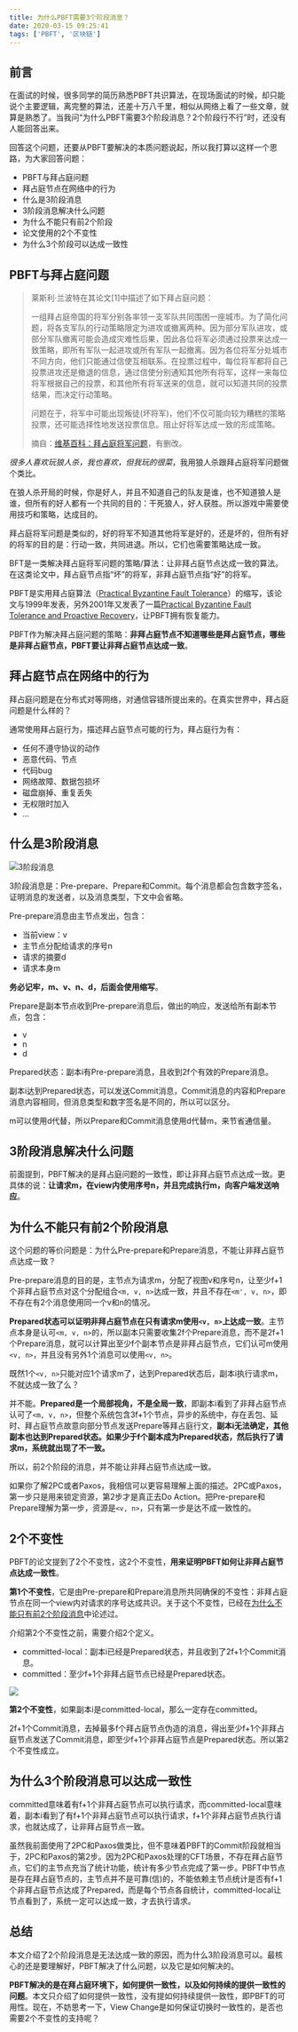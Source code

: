 ```yaml
---
title: 为什么PBFT需要3个阶段消息？
date: 2020-03-15 09:25:41
tags: ['PBFT', '区块链']
---
```



## 前言

在面试的时候，很多同学的简历熟悉PBFT共识算法，在现场面试的时候，却只能说个主要逻辑，离完整的算法，还差十万八千里，相似从网络上看了一些文章，就算是熟悉了。当我问“为什么PBFT需要3个阶段消息？2个阶段行不行”时，还没有人能回答出来。

回答这个问题，还要从PBFT要解决的本质问题说起，所以我打算以这样一个思路，为大家回答问题：
- PBFT与拜占庭问题
- 拜占庭节点在网络中的行为
- 什么是3阶段消息
- 3阶段消息解决什么问题
- 为什么不能只有前2个阶段
- 论文使用的2个不变性
- 为什么3个阶段可以达成一致性



## PBFT与拜占庭问题



> 莱斯利·兰波特在其论文[1]中描述了如下拜占庭问题：
>
> 一组拜占庭帝国的将军分别各率领一支军队共同围困一座城市。为了简化问题，将各支军队的行动策略限定为进攻或撤离两种。因为部分军队进攻，或部分军队撤离可能会造成灾难性后果，因此各位将军必须通过投票来达成一致策略，即所有军队一起进攻或所有军队一起撤离。因为各位将军分处城市不同方向，他们只能通过信使互相联系。在投票过程中，每位将军都将自己投票进攻还是撤退的信息，通过信使分别通知其他所有将军，这样一来每位将军根据自己的投票，和其他所有将军送来的信息，就可以知道共同的投票结果，而决定行动策略。
>
> 问题在于，将军中可能出现叛徒(坏将军)，他们不仅可能向较为糟糕的策略投票，还可能选择性地发送投票信息。阻止好将军达成一致的形成策略。
> 
> 摘自：[维基百科：拜占庭将军问题](https://zh.wikipedia.org/wiki/%E6%8B%9C%E5%8D%A0%E5%BA%AD%E5%B0%86%E5%86%9B%E9%97%AE%E9%A2%98)，有删改。


*很多人喜欢玩狼人杀，我也喜欢，但我玩的很菜*，我用狼人杀跟拜占庭将军问题做个类比。

在狼人杀开局的时候，你是好人，并且不知道自己的队友是谁，也不知道狼人是谁，但所有的好人都有一个共同的目的：干死狼人，好人获胜。所以游戏中需要使用技巧和策略，达成目的。

拜占庭将军问题是类似的，好的将军不知道其他将军是好的，还是坏的，但所有好的将军的目的是：行动一致，共同进退。所以，它们也需要策略达成一致。

BFT是一类解决拜占庭将军问题的策略/算法：让非拜占庭节点达成一致的算法。在这类论文中，拜占庭节点指“坏”的将军，非拜占庭节点指“好”的将军。

PBFT是实用拜占庭算法（[Practical Byzantine Fault Tolerance](http://pmg.csail.mit.edu/papers/osdi99.pdf)）的缩写，该论文与1999年发表，另外2001年又发表了一篇[Practical Byzantine Fault Tolerance and Proactive Recovery](http://www.pmg.csail.mit.edu/papers/bft-tocs.pdf)，让PBFT拥有恢复能力。

PBFT作为解决拜占庭问题的策略：**非拜占庭节点不知道哪些是拜占庭节点，哪些是非拜占庭节点，PBFT要让非拜占庭节点达成一致**。

## 拜占庭节点在网络中的行为

拜占庭问题是在分布式对等网络，对通信容错所提出来的。在真实世界中，拜占庭问题是什么样的？

通常使用拜占庭行为，描述拜占庭节点可能的行为，拜占庭行为有：
- 任何不遵守协议的动作
- 恶意代码、节点
- 代码bug
- 网络故障、数据包损坏
- 磁盘崩掉、重复丢失
- 无权限时加入
- ...

## 什么是3阶段消息

![3阶段消息](http://img.lessisbetter.site/2020-03-pbft-3-phase-message.png)

3阶段消息是：Pre-prepare、Prepare和Commit。每个消息都会包含数字签名，证明消息的发送者，以及消息类型，下文中会省略。

Pre-prepare消息由主节点发出，包含：
- 当前view：v
- 主节点分配给请求的序号n
- 请求的摘要d
- 请求本身m

**务必记牢，m、v、n、d，后面会使用缩写**。

Prepare是副本节点收到Pre-prepare消息后，做出的响应，发送给所有副本节点，包含：
- v
- n
- d

Prepared状态：副本i有Pre-prepare消息，且收到2f个有效的Prepare消息。

副本i达到Prepared状态，可以发送Commit消息，Commit消息的内容和Prepare消息内容相同，但消息类型和数字签名是不同的，所以可以区分。

m可以使用d代替，所以Prepare和Commit消息使用d代替m，来节省通信量。

## 3阶段消息解决什么问题

前面提到，PBFT解决的是拜占庭问题的一致性，即让非拜占庭节点达成一致。更具体的说：**让请求m，在view内使用序号n，并且完成执行m，向客户端发送响应**。

## 为什么不能只有前2个阶段消息

这个问题的等价问题是：为什么Pre-prepare和Prepare消息，不能让非拜占庭节点达成一致？

Pre-prepare消息的目的是，主节点为请求m，分配了视图v和序号n，让至少f+1个非拜占庭节点对这个分配组合`<m, v, n>`达成一致，并且不存在`<m', v, n>`，即不存在有2个消息使用同一个v和n的情况。

**Prepared状态可以证明非拜占庭节点在只有请求m使用`<v, n>`上达成一致**。主节点本身是认可`<m, v, n>`的，所以副本只需要收集2f个Prepare消息，而不是2f+1个Prepare消息，就可以计算出至少f个副本节点是非拜占庭节点，它们认可m使用`<v, n>`，并且没有另外1个消息可以使用`<v, n>`。

既然1个`<v, n>`只能对应1个请求m了，达到Prepared状态后，副本i执行请求m，不就达成一致了么？

并不能。**Prepared是一个局部视角，不是全局一致**，即副本i看到了非拜占庭节点认可了`<m, v, n>`，但整个系统包含3f+1个节点，异步的系统中，存在丢包、延时、拜占庭节点故意向部分节点发送Prepare等拜占庭行文，**副本i无法确定，其他副本也达到Prepared状态。如果少于f个副本成为Prepared状态，然后执行了请求m，系统就出现了不一致。**

所以，前2个阶段的消息，并不能让非拜占庭节点达成一致。

如果你了解2PC或者Paxos，我相信可以更容易理解上面的描述。2PC或Paxos，第一步只是用来锁定资源，第2步才是真正去Do Action。把Pre-prepare和Prepare理解为第一步，资源是`<v, n>`，只有第一步是达不成一致性的。

## 2个不变性

PBFT的论文提到了2个不变性，这2个不变性，**用来证明PBFT如何让非拜占庭节点达成一致性**。

**第1个不变性**，它是由Pre-prepare和Prepare消息所共同确保的不变性：非拜占庭节点在同一个view内对请求的序号达成共识。关于这个不变性，已经在[为什么不能只有前2个阶段消息](#为什么不能只有前2个阶段消息)中论述过。

介绍第2个不变性之前，需要介绍2个定义。

- committed-local：副本i已经是Prepared状态，并且收到了2f+1个Commit消息。
- committed：至少f+1个非拜占庭节点已经是Prepared状态。

![](http://img.lessisbetter.site/2020-03-pbft-committed.png)

**第2个不变性**，如果副本i是committed-local，那么一定存在committed。

2f+1个Commit消息，去掉最多f个拜占庭节点伪造的消息，得出至少f+1个非拜占庭节点发送了Commit消息，即至少f+1个非拜占庭节点是Prepared状态。所以第2个不变性成立。

## 为什么3个阶段消息可以达成一致性

committed意味着有f+1个非拜占庭节点可以执行请求，而committed-local意味着，副本i看到了有f+1个非拜占庭节点可以执行请求，f+1个非拜占庭节点执行请求，也就达成了，让非拜占庭节点一致。

虽然我前面使用了2PC和Paxos做类比，但不意味着PBFT的Commit阶段就相当于，2PC和Paxos的第2步。因为2PC和Paxos处理的CFT场景，不存在拜占庭节点，它们的主节点充当了统计功能，统计有多少节点完成了第一步。PBFT中节点是存在拜占庭节点的，主节点并不是可靠(信)的，不能依赖主节点统计是否有f+1个非拜占庭节点达成了Prepared，而是每个节点各自统计，committed-local让节点看到了，系统一定可以达成一致，才去执行请求。

## 总结

本文介绍了2个阶段消息是无法达成一致的原因，而为什么3阶段消息可以。最核心的还是要理解好，PBFT解决了什么问题，以及它是如何解决的。

**PBFT解决的是在拜占庭环境下，如何提供一致性，以及如何持续的提供一致性的问题**。本文只介绍了如何提供一致性，没有提如何持续提供一致性，即PBFT的可用性。现在，不妨思考一下，View Change是如何保证切换时一致性的，是否也需要2个不变性的支持呢？